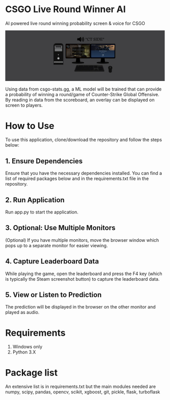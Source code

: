 # CSGO Live Round Winner AI
AI powered live round winning probability screen & voice for CSGO

![alt text](https://github.com/TChowdhury1999/CSGO_Data_Analysis/blob/main/images/readme_image.png?raw=true)

Using data from csgo-stats.gg, a ML model will be trained that can provide a probability of winning a round/game of Counter-Strike Global Offensive. By reading in data from the scoreboard, an overlay can be displayed on screen to players.

# How to Use
To use this application, clone/download the repository and follow the steps below:

## 1. Ensure Dependencies
Ensure that you have the necessary dependencies installed. You can find a list of required packages below and in the requirements.txt file in the repository.

## 2. Run Application
Run app.py to start the application.

## 3. Optional: Use Multiple Monitors
(Optional) If you have multiple monitors, move the browser window which pops up to a separate monitor for easier viewing.

## 4. Capture Leaderboard Data
While playing the game, open the leaderboard and press the F4 key (which is typically the Steam screenshot button) to capture the leaderboard data.

## 5. View or Listen to Prediction
The prediction will be displayed in the browser on the other monitor and played as audio.

# Requirements
1) Windows only 
2) Python 3.X

# Package list
An extensive list is in requirements.txt but the main modules needed are numpy, scipy, pandas, opencv, scikit, xgboost, git, pickle, flask, turboflask
